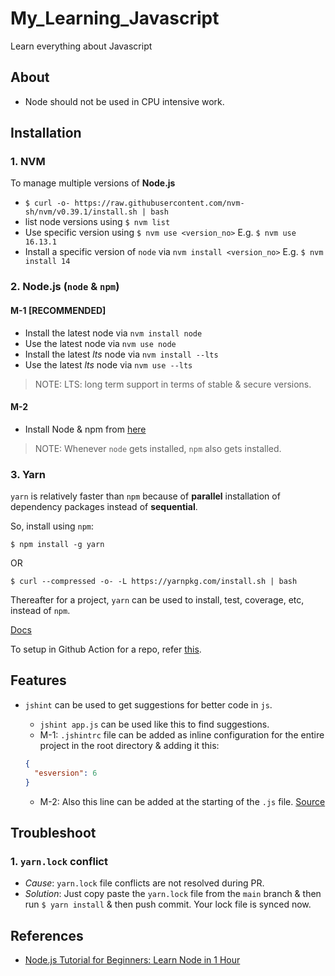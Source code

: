 # My_Learning_Javascript

Learn everything about Javascript

## About

- Node should not be used in CPU intensive work.

## Installation

### 1. NVM

To manage multiple versions of **Node.js**

- `$ curl -o- https://raw.githubusercontent.com/nvm-sh/nvm/v0.39.1/install.sh | bash`
- list node versions using `$ nvm list`
- Use specific version using `$ nvm use <version_no>` E.g. `$ nvm use 16.13.1`
- Install a specific version of `node` via `nvm install <version_no>` E.g. `$ nvm install 14`

### 2. Node.js (`node` & `npm`)

#### M-1 [RECOMMENDED]

- Install the latest node via `nvm install node`
- Use the latest node via `nvm use node`
- Install the latest _lts_ node via `nvm install --lts`
- Use the latest _lts_ node via `nvm use --lts`

> NOTE: LTS: long term support in terms of stable & secure versions.

#### M-2

- Install Node & npm from [here](https://nodejs.org/en/download/)

> NOTE: Whenever `node` gets installed, `npm` also gets installed.

### 3. Yarn

`yarn` is relatively faster than `npm` because of **parallel** installation of dependency packages instead of **sequential**.

So, install using `npm`:

```console
$ npm install -g yarn
```

OR

```console
$ curl --compressed -o- -L https://yarnpkg.com/install.sh | bash
```

Thereafter for a project, `yarn` can be used to install, test, coverage, etc, instead of `npm`.

[Docs](https://yarnpkg.com/)

To setup in Github Action for a repo, refer [this](https://github.com/abhi3700/my_coding_toolkit/blob/master/git_all.md#github-action).

## Features

- `jshint` can be used to get suggestions for better code in `js`.

  - `jshint app.js` can be used like this to find suggestions.
  - M-1: `.jshintrc` file can be added as inline configuration for the entire project in the root directory & adding it this:

  ```json
  {
    "esversion": 6
  }
  ```

  - M-2: Also this line can be added at the starting of the `.js` file. [Source](https://stackoverflow.com/a/35365041/6774636)

## Troubleshoot

### 1. `yarn.lock` conflict

- _Cause_: `yarn.lock` file conflicts are not resolved during PR.
- _Solution_: Just copy paste the `yarn.lock` file from the `main` branch & then run `$ yarn install` & then push commit. Your lock file is synced now.

## References

- [Node.js Tutorial for Beginners: Learn Node in 1 Hour](https://youtu.be/TlB_eWDSMt4)

